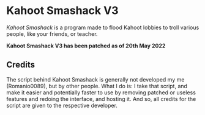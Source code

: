 # Kahoot Smashack V3

*Kahoot Smashack* is a program made to flood Kahoot lobbies to troll various people, like your friends, or teacher.

**Kahoot Smashack V3 has been patched as of 20th May 2022**

## Credits

The script behind Kahoot Smashack is generally not developed my me (Romanio0089), but by other people. What I do is: I take that script, and make it easier and potentially faster to use by removing patched or useless features and redoing the interface, and hosting it. And so, all credits for the script are given to the respective developer.
